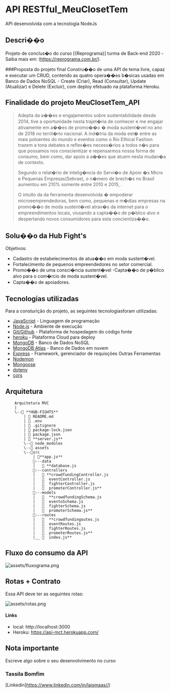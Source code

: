 # API RESTful_MeuClosetTem

API desenvolvida com a tecnologia NodeJs


## Descri��o
Projeto de conclus�o do curso [{Reprograma}] turma de Back-end 2020 -Saiba mais em: (https://reprograma.com.br/). 

###Proposta do projeto final 
Constru��o de uma API de tema livre, capaz e executar um CRUD, contendo as quatro opera��es b�sicas usadas em Banco de Dados NoSQL - Create (Criar), Read (Consultar), Update (Atualizar) e Delete (Excluir), com deploy efetuado na plataforma Heroku. 

## Finalidade do projeto MeuClosetTem_API
>Adepta da a��es e engajamentos sobre sustentabilidade desde 2014, tive a oportunidade nesta trajet�ria de conhecer e me engajar ativamente em a��es de promo��o � moda sustent�vel no ano de 2018 no territ�rio nacional. 
>A ind�tria da moda est� entre as mais poluentes do mundo e eventos como o Rio Ethical Fashion trazem a tona debates e reflex�es necess�rios a todos n�s para que possamos nos conscientizar e repensarmos nossa forma de consumo, bem como, dar apoio a a��es que atuem nesta mudan�a de contexto. 
>
>Segundo o relat�rio de intelig�ncia do Servi�o de Apoio �s Micro e Pequenas Empresas(Sebrae), o n�mero de brech�s no Brasil aumentou em 210% somente entre 2010 e 2015, . 
>
>O intuito da da ferramenta desenvolvida � empoderar microeemprendedoras, bem como, pequenas e m�dias empresas na promo��o de moda sustent�vel atrav�s da internet para o empreendimentos locais, viusando a capta��o de p�blico alvo e despertando novos consumidores para esta concientiza��o.

## Solu��o da Hub Fight's
Objetivos: 
- Cadastro de estabelecimentos de atua��o em moda sustent�vel.
- Fortalecimento de pequenos empreendedores no setor comercial. 
- Promo��o de uma consci�ncia sustent�vel
-Capta��o de p�blico alvo para o com�rcio de moda sustent�vel. 
- Capta��o de apoiadores.


## Tecnologias utilizadas

Para a consturição do projeto, as seguintes tecnologiasforam utilizadas:

- [JavaScript](https://www.javascript.com/) - Linguagem de programação
- [Node.js](https://nodejs.org/en/) - Ambiente de execução
- [Git/Github](https://github.com/) - Plataforma de hospedagem do código fonte
- [heroku](https://dashboard.heroku.com/apps) - Plataforma Cloud para deploy
- [MongoDB](https://www.mongodb.com/) - Banco de Dados NoSQL 
- [MongoDB Atlas](https://www.mongodb.com/cloud/atlas/) - Banco de Dados em nuvem
- [Express](https://expressjs.com/pt-br/) - Framework, gerenciador de requisções
Outras Ferramentas
- [Nodemon](https://nodemon.io/)
- [Mongoose](https://mongoosejs.com/)
- [dotenv](https://www.npmjs.com/package/dotenv)
- [cors](https://www.npmjs.com/package/cors)

## Arquitetura

        Arquitetura MVC
        |
        \--📂 **HUB-FIGHTS**
            | 📄 README.md
            | 📄 .env
            | 📄 .gitignore
            | 📄 package-lock.json
            | 📄 package.json
            | 📄 **server.js**  
            \--📂 node_modules
            \--📂 assets
            \--📂src
                | 📄**app.js**
                📂---data
                |   📄 **database.js
                📂---controllers
                |   📄 **crowdfundingController.js
                |   📄  eventController.js
                |   📄  fighterController.js
                |   📄  promoterController.js**
                📂---models
                |   📄  **crowdfundingSchema.js
                |   📄  eventoSchema.js
                |   📄  fighterSchema.js
                |   📄  promoterSchema.js**
                📂---routes
                |   📄  **crowdfundingoutes.js
                |   📄  eventRoutes.js
                |   📄  fighterRoutes.js
                |   📄  promoterRoutes.js**
                |__ 📄  index.js**

## Fluxo do consumo da API

![assets/fluxograma.png](assets/fluxograma.png)

## Rotas + Contrato
Essa API deve ter as seguintes rotas:

![assets/rotas.png](assets/rotas.png)

#### Links

* local: http://localhost:3000
* Heroku: https://api-mct.herokuapp.com/
## Nota importante
Escreve algo sobre o seu desenvolvimento no curso


### Tassila Bomfim
[Linkedin]https://www.linkedin.com/in/laismaas//)

